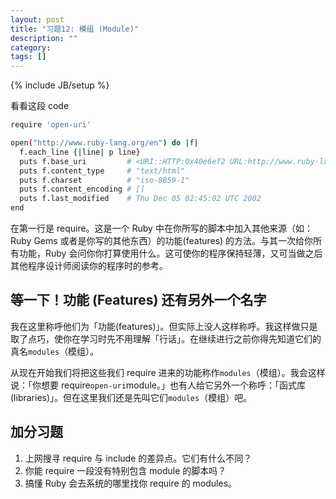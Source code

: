 ```yaml
---
layout: post
title: "习题12: 模组 (Module)"
description: ""
category: 
tags: []
---
```

{% include JB/setup %}

看看这段 code

```sh
require 'open-uri'

open("http://www.ruby-lang.org/en") do |f|
  f.each_line {|line| p line}
  puts f.base_uri         # <URI::HTTP:0x40e6ef2 URL:http://www.ruby-lang.org/en/>
  puts f.content_type     # "text/html"
  puts f.charset          # "iso-8859-1"
  puts f.content_encoding # []
  puts f.last_modified    # Thu Dec 05 02:45:02 UTC 2002
end
```

在第一行是 require。这是一个 Ruby 中在你所写的脚本中加入其他来源（如：Ruby Gems 或者是你写的其他东西）的功能(features) 的方法。与其一次给你所有功能，Ruby 会问你你打算使用什么。这可使你的程序保持轻薄，又可当做之后其他程序设计师阅读你的程序时的参考。

等一下！功能 (Features) 还有另外一个名字
----------------------------------------

我在这里称呼他们为「功能(features)」。但实际上没人这样称呼。我这样做只是取了点巧，使你在学习时先不用理解「行话」。在继续进行之前你得先知道它们的真名``` modules ```（模组）。

从现在开始我们将把这些我们 require 进来的功能称作``` modules ```（模组）。我会这样说：「你想要 require``` open-uri ```module。」也有人给它另外一个称呼：「函式库(libraries)」。但在这里我们还是先叫它们``` modules ```（模组）吧。

加分习题
--------

1. 上网搜寻 require 与 include 的差异点。它们有什么不同？ 
2. 你能 require 一段没有特别包含 module 的脚本吗？ 
3. 搞懂 Ruby 会去系统的哪里找你 require 的 modules。 
